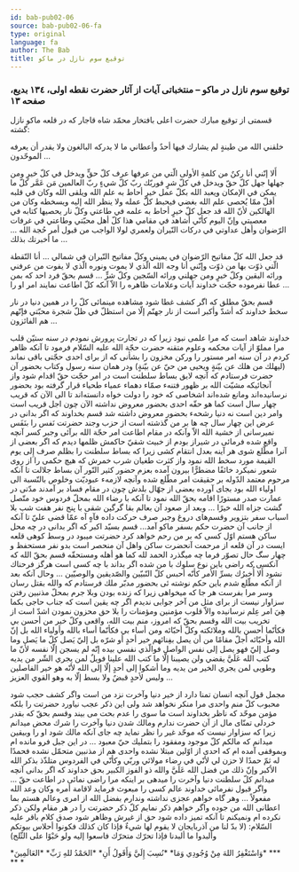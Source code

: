 ```yaml
---
id: bab-pub02-06
source: bab-pub02-06-fa
type: original
language: fa
author: The Bab
title: توقيع سوم نازل در ماكو
---
```

### توقيع سوم نازل در ماكو – منتخباتى آيات از آثار حضرت نقطه اولى، ۱۳٤ بديع، صفحه ۱۳

قسمتى از توقيع مبارك حضرت اعلى بافتخار محمّد شاه قاجار كه در قلعه ماكو نازل گشته:

خلقني الله من طينةٍ لم يشارك فيها أحدٌ وأعطاني ما لا يدركه البالغون ولا يقدر أن يعرفه الموحّدون ...

أَلا إنّني أنا ركنٌ من كلمةِ الأولى الّتي من عرفها عرف كلّ حقٍّ ويدخل في كلّ خيرٍ ومن جهلها جهل كلّ حقّ ويدخل في كلّ شرٍ فوربّك ربّ كلّ شيءٍ ربّ العالمين مَن عَمَّر كلّ ما يمكن في الإمكان ويعبد الله بكلّ عمل خيرٍ أحاط به علم الله ويلقى الله وكان في قلبه أقلّ ممّا يُحصى علم الله بغضي فيحبط كلّ عمله ولا ينظر الله إليه ويسخطه وكان من الهالكين لأنّ الله قد‏ جعل‏ كلّ خيرٍ أحاط به علمه في ‏طاعتي وكلّ ‏نار يحصيها كتابه في ‏معصيتي ‏وإنّ ‏اليوم كأنّي أُشاهد في مقامي هذا كلّ أهل محبّتي وطاعتي في غرفات الرّضوان وأهل عداوتي في دركات النّيران ولعمري لولا الواجب من قبول أمر حُجة الله ... ما أخبرتك بذلك ...

قد ‏جعل ‏الله كلّ مفاتيح الرّضوان في يميني وكلّ مفاتيح النّيران في شمالي ... أنا النّقطة الّتي ذوّت بها من ذوّت وإنّني أنا وجه الله الّذي لا يموت ونوره الّذي لا يفوت من عرفني ورائه اليقين وكلّ خيرٍ ومن جهلني ورائه السّجين وكلّ شرٍّ ... قسم بحقّ فرد احد كه بمن عطا نفرموده حجّت خداوند آيات وعلامات ظاهره را الاّ آنكه كلّ اطاعت نمايند امر او را ...

قسم ‏بحقّ ‏مطلق‏ كه اگر كشف غطا شود مشاهده مينمائى ‏كلّ را در همين ‏دنيا در نار سخط ‏خداوند كه أشدّ وأكبر است از نار جهنّم إلّا من استظلّ في ظلّ شجرة محبّتي فإنّهم هم الفائزون ...

خداوند شاهد است ‏كه مرا علمى نبود زيرا‏ كه در تجارت پرورش ‏نمودم در سنه ستيّن قلب مرا مملوّ از آيات محكمه وعلوم متقنه حضرت حجّة الله عليه السّلام فرمود تا آنكه ظاهر كردم در آن سنه امر مستور را وركن مخزون را بشأنی‏ كه از براى احدى حجّتى باقى نماند (ليهلك من هلك عن بيّنةٍ ويحيی‏ من حيّ عن بيّنةٍ) ودر همان سنه رسول وكتاب بحضور آن حضرت فرستادم كه آنچه لايق بساط سلطنت است در امر حجّت حقّ اقدام شود واز آنجائيكه مشيّت الله بر ظهور فتنهء صمّاء دهماء عمياء طحياء قرار گرفته ‏بود ‏بحضور‏ نرسانيده‌اند ومانع ‏شده‌اند اشخاصى ‏كه ‏خود ‏را ‏دولت خواه دانسته‌اند تا الى الآن كه قريب چهار سال است كما هو حقّه احدى بحضور معروض نداشته الآن چون اجل قريب است وامر دين است نه دنيا رشحهء بحضور معروض داشته شد قسم بخداوند كه اگر بدانى در عرض اين چهار سال چه ها بر من گذشته است از حزب وجند حضرتت نَفس را بنَفَس ‏نميرسانى از خشية الله الاّ ‏وآنكه ‏در مقام اطاعت امر‏ حجّة ‏الله بر‏آئى وجبر كسر آنچه واقع شده فرمائى در شيراز بودم از خبيث شقيّ حاكمش ‏ظلمها ديدم كه اگر بعضى ‏از آنرا مطّلع شوى هر آينه بعدل انتقام كشى زيرا كه بساط سلطنت را بظلم صرف إِلى يوم القيمة مورد سخط الله نمود واز كثرت طغيان شرب خمرش كه هيچ حكمى را از روى شعور نميكرد خائفًا مضطرًّا بيرون آمده بعزم حضور‏ كثير النّور‏ آن بساط ‏جلالت تا آنكه مرحوم معتمد الدّوله بر حقيقت ‏امر مطّلع شده وآنچه لازمهء عبوديّت وخلوص بالنّسبة الى اولياء الله بود بجاى آورده بعضى از جهّال بلدش چون در مقام فساد‏ بر آمدند ‏مدّتى ‏در عمارت صدر مستورًا اقامه ‏بحقّ الله نمود ‏تا ‏آنكه ‏با ‏رضاء الله بمحلّ‏ فردوس خود متّصل گشت جزاه الله خيرًا ... وبعد از صعود آن بعالم بقا گرگين شقى با پنج نفر هفت شب بلا اسباب سفر بتزوير وقسم‌هاى دروغ وجبر صرف حركت داده فآهٍ آه عمّا قضى عليّ تا آنكه از‏ جانب ‏آن حضرت حكم بسفر ‏ماكو آمد‏... قسم بسيّد ‏اكبر كه اگر بدانى ‏در چه ‏محل ساكن ‏هستم اوّل كسى كه ‏بر ‏من ‏رحم ‏خواهد ‏كرد‏ حضرتت ‏ميبود‏ در ‏وسط كوهى ‏قلعه ايست ‏در ‏آن قلعه ‏از مرحمت آنحضرت ساكن واهل ‏آن منحصر است ‏بدو نفر مستحفظ ‏و‏ چهار ‏سگ ‏حال ‏تصوّر ‏فرما ‏چه ‏ميگذرد ‏الحمد لله كما‏ هو أهله ومستحقّه قسم بحقّ الله ‏كه ‏آنكسى ‏كه ‏راضى ‏باين ‏نوع سلوك با من ‏شده ‏اگر بداند ‏با ‏چه كسى ‏است هرگز فرحناك نشود أَلا أُخبرُك بسرِّ الأمر كأنّه أحبس كلّ النّبيّين والصّديقين والوصيّين ... وحال آنكه بعد از آنكه مطّلع شدم باين حكم نوشته ئى بحضور مدبّر ملك فرستادم كه والله بقتل رسان وسر مرا بفرست هر جا كه ميخواهى زيرا كه زنده بودن وبلا جرم بمحلّ مذنبين رفتن سزاوار نيست از براى مثل من آخر جوابى نديدم اگر چه يقين است كه جناب حاجى بكما هِيَ امر عِلم نرسانيده والاّ قلوب مؤمنين ومؤمنات را بلا حق محزون نمودن اشدّ است از تخريب بيت الله وقسم بحقّ كه امروز، منم بيت الله، واقعى وكلّ خير من أحسن بي فكأنّما أحسن بالله وملائكته وكلّ أحبّائه ومن أساء بي فكأنّما أساء بالله وأولياء الله بل إنّ الله وأحبّائه أجلّ مقامًا ‏من أن يصل‏ بفِنائهم خير ‏أحدٍ أو شرّه ‏بل إليّ يَصل كلّ‏ ما يَصل‏ وما وصل إليّ فهو يصل إلی نفس الواصل فوالّذي نفسي بيده إنّه لم يسجن إلّا نفسه لأنّ ما‏ كتب ‏الله عَلَيَّ يقضي ولن يصيبنا إلّا ‏ما كتب ‏الله‏ علينا ‏فويلٌ ‏لمن يجري ‏الشّر من ‏يديه ‏وطوبى ‏لمن يجري الخير من يديه‏ وما ‏أشكوا ‏إلى ‏أحدٍ إلّا إلى الله لأنّه هو خير الفاصلين وليس لأحدٍ قبضٌ ولا بسط إلّا به وهو القوي العزيز ...

مجمل قول آنچه انسان تمنا دارد از خير دنيا وآخرت نزد من است واگر كشف حجب شود محبوب كلّ منم واحدى مرا منكر نخواهد شد ولى اين ذكر عجب نياورد حضرتت را بلكه مؤمن موحّد كه ناظر بخداوند است ما سوى را عدم بحت مى بيند وقسم بحقّ كه بقدر خردلى تمنّاى مال از آن حضرت ندارم ومالك شدن دنيا وآخرت را شرك محض ميدانم زيرا كه سزاوار نيست ‏كه موحّد ‏غير را نظر نمايد ‏چه‏ جاى ‏آنكه مالك شود او را وبيقين ميدانم‏ كه مالكم كلّ موجود ومفقود را بتمليك حيّ معبود ... در اين جبل فرو مانده ام وبموقفى آمده ام كه احدى از اوّلين مبتلا نشده واحدى ‏هم از مذنبين متحمّل ‏نشده ‏فحمدًا له ثمّ ‏حمدًا لا‏ حزن لي لأنّي ‏في ‏رضاء مولائي وربّي وكأنّي في الفردوس متلذّذ بذكر الله الأكبر وإنّ ذلك من فضل الله عَلَيَّ والله ذو الفوز الكبير بحق خداوند كه اگر بدانى آنچه ميدانم كلّ سلطنت دنيا وآخرت را ميدهى بر اينكه مرا راضى نمائى در اطاعت حقّ ... واگر قبول نفرمائى خداوند عالم كسى را مبعوث فرمايد لاقامة أمره وكان وعد الله مفعولاً ... وهر گاه خواهم عجزى نداشته وندارم بفضل الله از امرى وعالم هستم بما اعطانی ‏الله من ‏جوده واگر خواهم ذكر نمايم كلّ ذكر ‏حضرتت را در هر‏ مقام ولكن ذكر نكرده ام ونميكنم ‏تا ‏آنكه‏ تميز ‏داده شود‏ حق از غيرش وظاهر شود صدق كلام باقر عليه السّلام: (لا بدّ لنا من آذربايجان لا يقوم لها شيءٌ فإذا كان كذلك فكونوا أحلاس بيوتكم وألبدوا ما ألبدنا فإذا تحرّك متحرّك فاسعوا إليه ولو حَبْوًا على الثّلج)

\*وَاسْتَغْفِرُ اللهَ مِنْ وُجُودِي وَمَا\* \*نُسِبَ إِلَيَّ وَأَقَولُ أَنِ\* \*الحَمْدُ للهِ رَبِّ\* \*العَالَمِينَ\* \*\*\* \*\* \*